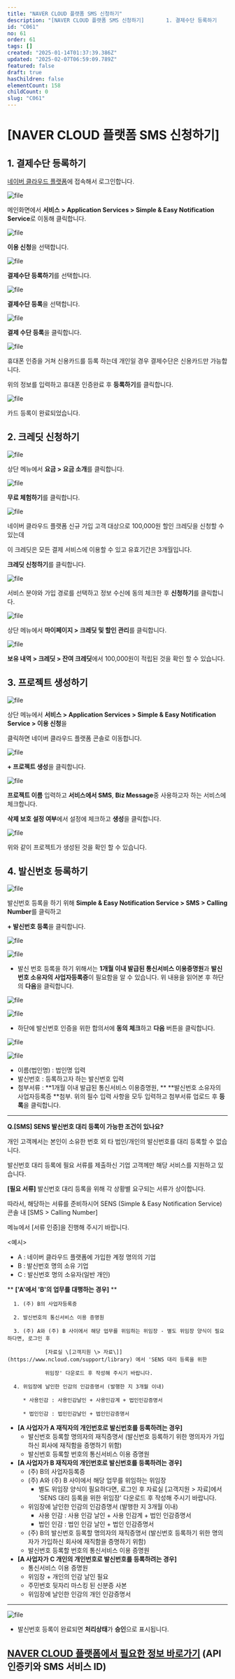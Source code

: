 ```yaml
---
title: "NAVER CLOUD 플랫폼 SMS 신청하기"
description: "[NAVER CLOUD 플랫폼 SMS 신청하기]       1. 결제수단 등록하기    [네이버 클라우드 플랫폼](https://www.ncloud.com/)에 접속해서 로그인합니다.    ![file](https://image.lemoncloud.io/e1a260..."
id: "C061"
no: 61
order: 61
tags: []
created: "2025-01-14T01:37:39.386Z"
updated: "2025-02-07T06:59:09.789Z"
featured: false
draft: true
hasChildren: false
elementCount: 158
childCount: 0
slug: "C061"
---
```


# [NAVER CLOUD 플랫폼 SMS 신청하기]



## 1. 결제수단 등록하기



[네이버 클라우드 플랫폼](https://www.ncloud.com/)에 접속해서 로그인합니다.



![file](/images/027231688d9f5348aa3c74cbfd4fcdad.jpg)

메인화면에서 **서비스 > Application Services > Simple & Easy Notification Service**로 이동해 클릭합니다.



![file](/images/3dd93bd49e063be3fa1592e741ca2474.jpg)

**이용 신청**을 선택합니다.



![file](/images/bff23445715dc981d949d17bde57a058.jpg)

**결제수단 등록하기**를 선택합니다.



![file](/images/6ed687ff8ec4771c3f8b1e308a88e78c.jpg)

**결제수단 등록**을 선택합니다.



![file](/images/0ca01ce6683ff9d763ed0cd09a028eef.jpg)

**결제 수단 등록**을 클릭합니다.



![file](/images/527546c0e5a978749b0883e2bd822418.jpg)

휴대폰 인증을 거쳐 신용카드를 등록 하는데 개인일 경우 결제수단은 신용카드만 가능합니다.

위의 정보를 입력하고 휴대폰 인증완료 후 **등록하기**를 클릭합니다.



![file](/images/336939f283d1ab4101a44978f5867e6c.jpg)

카드 등록이 완료되었습니다.



## 2. 크레딧 신청하기



![file](/images/c2d48d6f13e01e8e62ffd6861d6fe68b.jpg)

상단 메뉴에서 **요금 > 요금 소개**를 클릭합니다.



![file](/images/36fd62485140e6aeb2352dde04bd5385.jpg)

**무료 체험하기**를 클릭합니다.



![file](/images/d8e8e8194d9a9a713f5f3c56730ba630.jpg)

네이버 클라우드 플랫폼 신규 가입 고객 대상으로 100,000원 할인 크레딧을 신청할 수 있는데

이 크레딧은 모든 결제 서비스에 이용할 수 있고 유효기간은 3개월입니다.

​**크레딧 신청하기**를 클릭합니다.



![file](/images/013401a680cb8a0524f22fda9f763744.jpg)

서비스 분야와 가입 경로를 선택하고 정보 수신에 동의 체크한 후 **신청하기**를 클릭합니다.



![file](/images/6ece102147be9b190aea90c174e9c42d.jpg)

상단 메뉴에서 **마이페이지 > 크레딧 및 할인 관리**를 클릭합니다.



![file](/images/edbdb4fff1daa04f441a1af2001a256d.jpg)

**보유 내역 > 크레딧 > 잔여 크레딧**에서 100,000원이 적립된 것을 확인 할 수 있습니다.



## 3. 프로젝트 생성하기



![file](/images/00097a9c97b537d6257d74a729949b3e.jpg)

상단 메뉴에서 **서비스 > Application Services > Simple & Easy Notification Service > 이용 신청**을 

클릭하면 네이버 클라우드 플랫폼 콘솔로 이동합니다.



![file](/images/24abb29c0af1fe3736a8f6d2ef03b201.jpg)

**+ 프로젝트 생성**을 클릭합니다.



![file](/images/2e31a1d166b1c67256854eb3f2dde67d.jpg)

**프로젝트 이름** 입력하고 **서비스에서 SMS**, **Biz Message**중 사용하고자 하는 서비스에 체크합니다.

**삭제 보호 설정 여부**에서 설정에 체크하고 **생성**을 클릭합니다.



![file](/images/db7cc6629a440a2526a5bdf527769281.jpg)

위와 같이 프로젝트가 생성된 것을 확인 할 수 있습니다.



## 4. 발신번호 등록하기



![file](/images/b41ad68a44e20cd141674cb1714ffcf0.jpg)

발신번호 등록을 하기 위해 **Simple & Easy Notification Service > SMS > Calling Number**를 클릭하고

**+ 발신번호 등록**을 클릭합니다.



![file](/images/8d89d3d9e98995579270e8c639d09c5d.jpg)

![file](/images/a3dab8c747b22f8e9fc7fa4b01fa6d93.jpg)

- 발신 번호 등록을 하기 위해서는 **1개월 이내 발급된 통신서비스 이용증명원**과 **발신번호 소유자의 사업자등록증**이
필요함을 알 수 있습니다.  위 내용을 읽어본 후 하단의 **다음**을 클릭합니다.


![file](/images/e1620c3b7e28ab5ac6c7f5994301cdac.jpg)

![file](/images/8bb919184202cb3361da0572f20c1486.jpg)

- 하단에 발신번호 인증을 위한 합의서에 **동의 체크**하고 **다음** 버튼을 클릭합니다.


![file](/images/9faf568398d88d3ea30b0fb91bf6f4a9.jpg)

![file](/images/fc2bd4075ef259b8d1a5ad6380f36511.jpg)

- 이름(법인명) : 법인명 입력
- 발신번호 : 등록하고자 하는 발신번호 입력
- 첨부서류 : **1개월 이내 발급된 통신서비스 이용증명원, ** **발신번호 소유자의 사업자등록증 **첨부.
위의 필수 입력 사항을 모두 입력하고 첨부서류 업로드 후 **등록**을 클릭합니다. 

---

**Q.[SMS] SENS 발신번호 대리 등록이 가능한 조건이 있나요?**



개인 고객께서는 본인이 소유한 번호 외 타 법인/개인의 발신번호를 대리 등록할 수 없습니다. 

발신번호 대리 등록에 필요 서류를 제출하신 기업 고객께만 해당 서비스를 지원하고 있습니다.

**[필요 서류]** 발신번호 대리 등록을 위해 각 상황별 요구되는 서류가 상이합니다. 

따라서, 해당하는 서류를 준비하시어 SENS (Simple & Easy Notification Service) 콘솔 내 [SMS > Calling Number] 

메뉴에서 [서류 인증]을 진행해 주시기 바랍니다.

<예시>

- A : 네이버 클라우드 플랫폼에 가입한 계정 명의의 기업
- B : 발신번호 명의 소유 기업
- C : 발신번호 명의 소유자(일반 개인)


**       **['A'에서 'B'의 업무를 대행하는 경우]** **

      1. (주) B의 사업자등록증 

      2. 발신번호의 통신서비스 이용 증명원 

      3. (주) A와 (주) B 사이에서 해당 업무를 위임하는 위임장 - 별도 위임장 양식이 필요하다면, 로그인 후 

                [자료실 \[고객지원 \> 자료\]] (https://www.ncloud.com/support/library) 에서 'SENS 대리 등록을 위한 

                위임장' 다운로드 후 작성해 주시기 바랍니다.

      4. 위임장에 날인한 인감의 인감증명서 (발행한 지 3개월 이내)

         * 사용인감 : 사용인감날인 + 사용인감계 + 법인인감증명서 

         * 법인인감 : 법인인감날인 + 법인인감증명서



  - **[A 사업자가 A 재직자의 개인번호로 발신번호를 등록하려는 경우]**
    - 발신번호 등록할 명의자의 재직증명서 (발신번호 등록하기 위한 명의자가 가입하신 회사에 재직함을 증명하기 위함)
    - 발신번호 등록할 번호의 통신서비스 이용 증명원
  - **[A 사업자가 B 재직자의 개인번호로 발신번호를 등록하려는 경우]**
    - (주) B의 사업자등록증
    - (주) A와 (주) B 사이에서 해당 업무를 위임하는 위임장
      - 별도 위임장 양식이 필요하다면, 로그인 후 자료실 [고객지원 > 자료]에서 'SENS 대리 등록을 위한 위임장' 
 다운로드 후 작성해 주시기 바랍니다.
    - 위임장에 날인한 인감의 인감증명서 (발행한 지 3개월 이내)
      - 사용 인감 : 사용 인감 날인 + 사용 인감계 + 법인 인감증명서
      - 법인 인감 : 법인 인감 날인 + 법인 인감증명서
    - (주) B의 발신번호 등록할 명의자의 재직증명서 (발신번호 등록하기 위한 명의자가 가입하신 회사에 
 재직함을 증명하기 위함)
    - 발신번호 등록할 번호의 통신서비스 이용 증명원
  - **[A 사업자가 C 개인의 개인번호로 발신번호를 등록하려는 경우]**
    - 통신서비스 이용 증명원
    - 위임장 + 개인의 인감 날인 필요
    - 주민번호 뒷자리 마스킹 된 신분증 사본
    - 위임장에 날인한 인감의 개인 인감증명서
---

![file](/images/36b167c9085e6d4621fd5c423f9985b6.jpg)

- 발신번호 등록이 완료되면 **처리상태**가 **승인**으로 표시됩니다.


## [NAVER CLOUD 플랫폼에서 필요한 정보 바로가기](https://box.eureka.codes/home/C063) (API 인증키와 SMS 서비스 ID)
